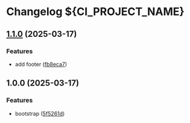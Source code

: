# Changelog ${CI_PROJECT_NAME}

## [1.1.0](https://gitlab.com/goit-uni/html-css-fls/goit-markup-hw-05/compare/1.0.0...1.1.0) (2025-03-17)

### Features

* add footer ([fb8eca7](https://gitlab.com/goit-uni/html-css-fls/goit-markup-hw-05/commit/fb8eca719003c4fc170984652087608cb7d42d85))

## 1.0.0 (2025-03-17)

### Features

* bootstrap ([5f5261d](https://gitlab.com/goit-uni/html-css-fls/goit-markup-hw-05/commit/5f5261d614171f29b31e1308828be9ee8ed8cd5b))
